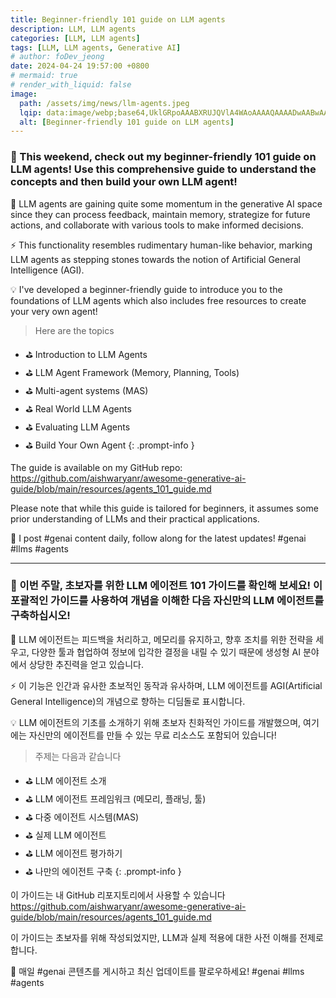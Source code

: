 ```yaml
---
title: Beginner-friendly 101 guide on LLM agents
description: LLM, LLM agents
categories: [LLM, LLM agents]
tags: [LLM, LLM agents, Generative AI]
# author: foDev_jeong
date: 2024-04-24 19:57:00 +0800
# mermaid: true
# render_with_liquid: false
image:
  path: /assets/img/news/llm-agents.jpeg
  lqip: data:image/webp;base64,UklGRpoAAABXRUJQVlA4WAoAAAAQAAAADwAABwAAQUxQSDIAAAARL0AmbZurmr57yyIiqE8oiG0bejIYEQTgqiDA9vqnsUSI6H+oAERp2HZ65qP/VIAWAFZQOCBCAAAA8AEAnQEqEAAIAAVAfCWkAALp8sF8rgRgAP7o9FDvMCkMde9PK7euH5M1m6VWoDXf2FkP3BqV0ZYbO6NA/VFIAAAA
  alt: [Beginner-friendly 101 guide on LLM agents]
---
```


### 🎊 This weekend, check out my beginner-friendly 101 guide on LLM agents! Use this comprehensive guide to understand the concepts and then build your own LLM agent!

🥁 LLM agents are gaining quite some momentum in the generative AI space since they can process feedback, maintain memory, strategize for future actions, and collaborate with various tools to make informed decisions.

⚡ This functionality resembles rudimentary human-like behavior, marking LLM agents as stepping stones towards the notion of Artificial General Intelligence (AGI).

💡 I've developed a beginner-friendly guide to introduce you to the foundations of LLM agents which also includes free resources to create your very own agent!

> Here are the topics
- ⛳ Introduction to LLM Agents
- ⛳ LLM Agent Framework (Memory, Planning, Tools)
- ⛳ Multi-agent systems (MAS)
- ⛳ Real World LLM Agents
- ⛳ Evaluating LLM Agents
- ⛳ Build Your Own Agent
{: .prompt-info }

The guide is available on my GitHub repo: <https://github.com/aishwaryanr/awesome-generative-ai-guide/blob/main/resources/agents_101_guide.md>

Please note that while this guide is tailored for beginners, it assumes some prior understanding of LLMs and their practical applications.

🚨 I post #genai content daily, follow along for the latest updates! #genai #llms #agents

* * * 

### 🎊 이번 주말, 초보자를 위한 LLM 에이전트 101 가이드를 확인해 보세요! 이 포괄적인 가이드를 사용하여 개념을 이해한 다음 자신만의 LLM 에이전트를 구축하십시오!

🥁 LLM 에이전트는 피드백을 처리하고, 메모리를 유지하고, 향후 조치를 위한 전략을 세우고, 다양한 툴과 협업하여 정보에 입각한 결정을 내릴 수 있기 때문에 생성형 AI 분야에서 상당한 추진력을 얻고 있습니다.

⚡ 이 기능은 인간과 유사한 초보적인 동작과 유사하며, LLM 에이전트를 AGI(Artificial General Intelligence)의 개념으로 향하는 디딤돌로 표시합니다.

💡 LLM 에이전트의 기초를 소개하기 위해 초보자 친화적인 가이드를 개발했으며, 여기에는 자신만의 에이전트를 만들 수 있는 무료 리소스도 포함되어 있습니다!

> 주제는 다음과 같습니다
- ⛳ LLM 에이전트 소개
- ⛳ LLM 에이전트 프레임워크 (메모리, 플래닝, 툴)
- ⛳ 다중 에이전트 시스템(MAS)
- ⛳ 실제 LLM 에이전트
- ⛳ LLM 에이전트 평가하기
- ⛳ 나만의 에이전트 구축
{: .prompt-info }

이 가이드는 내 GitHub 리포지토리에서 사용할 수 있습니다 <https://github.com/aishwaryanr/awesome-generative-ai-guide/blob/main/resources/agents_101_guide.md>

이 가이드는 초보자를 위해 작성되었지만, LLM과 실제 적용에 대한 사전 이해를 전제로 합니다.

🚨 매일 #genai 콘텐츠를 게시하고 최신 업데이트를 팔로우하세요! #genai #llms #agents